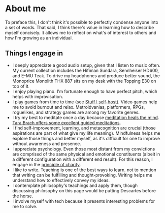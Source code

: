 # About me

To preface this, I don't think it's possible to perfectly condense
anyone into a set of words. That said, I think there's value in learning
how to describe myself concisely. It allows me to reflect on what's of
interest to others and how I'm growing as an individual.

## Things I engage in

- I deeply appreciate a good audio setup, given that I listen to music
  often. My current collection includes the Hifiman Sundara, Sennheiser
  HD600, and E-MU Teak. To drive my headphones and produce better sound,
  the Monoprice Monolith THX 887 sits on my desk with the Topping E30 on
  top of it.
- I enjoy playing piano. I'm fortunate enough to have perfect pitch,
  which helps with improvisation.
- I play games from time to time (see [Stuff
  I self-host](/why-self-host.html#Stuff%20I%20self-host)). Video games
  help me to avoid burnout and relax. Metroidvanias, platformers, RPGs,
  roguelikes, and strategy games are among my favorite genres.
- I try my best to meditate once a day because [meditation heals the
  mind](https://news.harvard.edu/gazette/story/2018/04/harvard-researchers-study-how-mindfulness-may-change-the-brain-in-depressed-patients/). [Tara
  Brach offers some excellent guided
  meditations](https://www.tarabrach.com/guided-meditations/).
- I find self-improvement, learning, and metacognition are
  crucial (those aspirations are part of what give my life
  meaning). Mindfulness helps me explore those things and better myself,
  as it's difficult for one to improve without awareness and presence.
- I appreciate psychology. Even those most distant from my
  convictions are comprised of the same physical and emotional
  constituents (albeit in a different configuration with a different end
  result). For this reason, I engage in the [principle of
  charity](https://www.csus.edu/indiv/m/mayesgr/phl4/tutorial/phl4charity.htm).
- I like to write. Teaching is one of the best ways to learn, not to
  mention that writing can be fulfilling and thought-provoking. Writing
  helps me understand how to effectively convey my ideas.
- I contemplate philosophy's teachings and apply them, though discussing
  philosophy on this page would be putting Descartes before the horse.
- I involve myself with tech because it presents interesting problems
  for me to solve.
